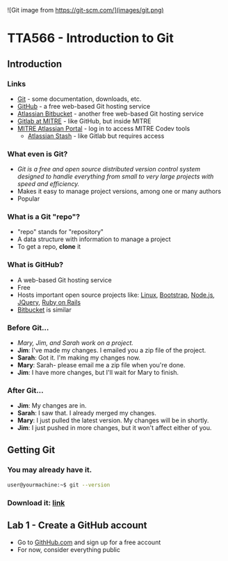 ![Git image from https://git-scm.com/](images/git.png)
# TTA566 - Introduction to Git

## Introduction

### Links
* [Git](https://git-scm.com/) - some documentation, downloads, etc. 
* [GitHub](https://github.com/) - a free web-based Git hosting service
* [Atlassian Bitbucket](https://bitbucket.org/) - another free web-based Git hosting service
* [Gitlab at MITRE](https://gitlab.mitre.org/) - like GitHub, but inside MITRE
* [MITRE Atlassian Portal](https://login.codev.mitre.org/portal) - log in to access MITRE Codev tools
    * [Atlassian Stash](https://git.codev.mitre.org/) - like Gitlab but requires access
	
### What even is Git?
* *Git is a free and open source distributed version control system designed to handle everything from small to very large projects with speed and efficiency.*
* Makes it easy to manage project versions, among one or many authors
* Popular

### What is a Git "repo"?
* "repo" stands for "repository"
* A data structure with information to manage a project
* To get a repo, **clone** it

### What is GitHub?
* A web-based Git hosting service
* Free
* Hosts important open source projects like: [Linux](https://github.com/torvalds/linux), [Bootstrap](https://github.com/twbs), [Node.js](https://github.com/nodejs), [JQuery](https://github.com/jquery), [Ruby on Rails](https://github.com/rails)
* [Bitbucket](https://bitbucket.org/) is similar

### Before Git...
* *Mary, Jim, and Sarah work on a project.*
* **Jim**: I've made my changes. I emailed you a zip file of the project.
* **Sarah**: Got it. I'm making my changes now.
* **Mary**: Sarah- please email me a zip file when you're done.
* **Jim**: I have more changes, but I'll wait for Mary to finish.

### After Git...
* **Jim**: My changes are in.
* **Sarah**: I saw that. I already merged my changes.
* **Mary**: I just pulled the latest version. My changes will be in shortly.
* **Jim**: I just pushed in more changes, but it won't affect either of you.

## Getting Git

### You may already have it.
```sh
user@yourmachine:~$ git --version
```

### Download it: [link](https://git-scm.com/downloads)

## **Lab 1 - Create a GitHub account**
* Go to [GithHub.com](https://github.com/) and sign up for a free account
* For now, consider everything public

























